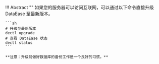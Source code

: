 
!!! Abstract ""
	如果您的服务器可以访问互联网，可以通过以下命令直接升级 DataEase 至最新版本。

	```sh
	# 升级至最新版本
	dectl upgrade
	# 查看 DataEase 状态
	dectl status
	```

	**注意：升级前做好数据库的备份工作是一个良好的习惯。**